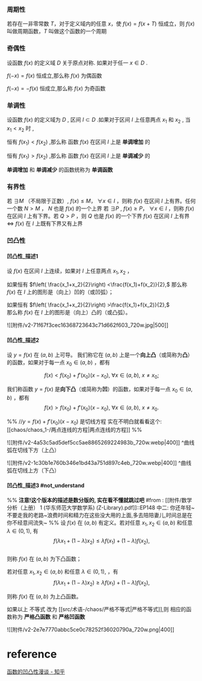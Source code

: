 
### 周期性

若存在一非零常数 $T$，对于定义域内的任意 $x$，使 $f(x)=f(x+T)$ 恒成立，则 $f(x)$ 叫做周期函数，$T$ 叫做这个函数的一个周期

### 奇偶性

设函数  $f(x)$ 的定义域 $D$ 关于原点对称. 如果对于任一 $x \in D$  .

$f(-x) = f(x)$ 恒成立,那么称 $f(x)$ 为偶函数

$f(-x) = -f(x)$ 恒成立,那么称 $f(x)$ 为奇函数

### 单调性

设函数 $f(x)$ 的定义域为 $D$ , 区间 $I \subset D$ .如果对于区间 $I$ 上任意两点 $x_1$ 和 $x_2$ , 当 $x_1 < x_2$ 时 ,

恒有 $f(x_1) < f(x_2)$ ,那么称 函数 $f(x)$ 在区间 $I$ 上是 **单调增加** 的

恒有 $f(x_1) > f(x_2)$ ,那么称 函数 $f(x)$ 在区间 $I$ 上是 **单调减少** 的

**单调增加** 和 **单调减少** 的函数统称为 **单调函数**

### 有界性

若 ${\exists M}$ （不局限于正数）, ${f(x) ≤ M}$， ${\forall x \in I}$ ，则称 ${f(x)}$ 在区间 ${I}$  上有界。任何一个数 ${N>M}$ ，  ${N}$  也是 ${f(x)}$ 的一个上界
若 ${\exists P}$ , ${f(x) \ge P}$， ${\forall x \in I}$ ，则称 ${f(x)}$ 在区间 ${I}$  上有下界。若 ${Q>P}$ ，则  ${Q}$  也是 ${f(x)}$ 的一个下界
${f(x)}$ 在区间 ${I}$ 上有界 ${\Leftrightarrow}$ ${f(x)}$ 在 ${I}$ 上既有下界又有上界

### 凹凸性

#### 凹凸性_描述1

设 $f(x)$ 在区间 $I$ 上连续，如果对 $I$ 上任意两点 $x_1,x_2$ ，

如果恒有  $f\left( \frac{x_1+x_2}{2}\right) <\frac{f(x_1)+f(x_2)}{2},$
那么称 $f(x)$ 在 $I$ 上的图形是（向上）凹的（或凹弧）；

如果恒有 $f\left( \frac{x_1+x_2}{2}\right) >\frac{f(x_1)+f(x_2)}{2},$  
那么称 $f(x)$ 在 $I$ 上的图形是（向上）凸的（或凸弧）。

![[附件/v2-71f67f3cec16368723643c71d662f603_720w.jpg|500]]
#### 凹凸性_描述2
设 $y=f(x)$ 在 $(a,b)$ 上可导。
我们称它在 $(a,b)$ 上是一个**向上凸**（或简称为**凸**）的函数，如果对于每一点 $x_{0}∈(a,b)$ ，都有

$$f(x)<f(x_0)+f'(x_0)(x-x_0),\ \forall x\in (a,b),\ x\ne x_0;$$

我们称函数 $y=f(x)$ 是**向下凸**（或简称为**凹**）的函数，如果对于每一点 $x_0\in(a,b)$ ，都有  
$$f(x)>f(x_0)+f'(x_0)(x-x_0),\ \forall x\in (a,b),\ x\ne x_0.$$

%%
//$y=f(x)+f'(x_{0})(x-x_{0})$ 是切线方程
实在不明白就看看这个:[[chaos/chaos_1-/两点连线的方程|两点连线的方程]]
%%


![[附件/v2-4a53c5ad5def5cc5ae8865269224983b_720w.webp|400]]
^曲线弧在切线下方（上凸）

![[附件/v2-1c30b1e760b346e1bd43a751d897c4eb_720w.webp|400]]
^曲线弧在切线上方（下凸）

#### 凹凸性_描述3 #not_understand
%%
**注意!这个版本的描述是数分版的, 实在看不懂就跳过吧**
#from : [[附件/数学分析（上册） 1 (华东师范大学数学系) (Z-Library).pdf]]::EP148
中二: 你还年轻~不要走我的老路~浪费时间和精力在这些没大用的上面,多去陪陪妻儿,时间总是在你不经意间流失~
%%
设 $f(x)$ 在 $(a,b)$ 有定义。若对任意 $x_1,x_2\in(a,b)$ 和任意 $\lambda \in (0,1)$, 有  
$$f(\lambda x_1+(1-\lambda)x_2) \leqslant \lambda f(x_1)+(1-\lambda)f(x_2),$$  
 则称 $f(x)$ 在 $(a,b)$ 为下凸函数；
 
 若对任意 $x_1,x_2\in(a,b)$ 和任意 $\lambda \in (0,1)$, ，有  
 $$f(\lambda x_1+(1-\lambda)x_2) \geqslant \lambda f(x_1)+(1-\lambda)f(x_2),$$
 
则称 $f(x)$ 在 $(a,b)$ 为上凸函数。

如果以上 不等式 改为 [[src/术语-/chaos/严格不等式|严格不等式]],则 相应的函数称为 **严格凸函数** 和 **严格凹函数**

![[附件/v2-2e7e7770abbc5ce0c78252f36020790a_720w.png|400]]







# reference
[函数的凹凸性漫谈 - 知乎](https://zhuanlan.zhihu.com/p/32481805)
